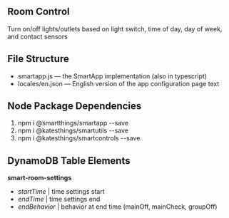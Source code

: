 ## Room Control 

Turn on/off lights/outlets based on light switch, time of day, day of week, and contact sensors

## File Structure

* smartapp.js &mdash; the SmartApp implementation (also in typescript)
* locales/en.json &mdash; English version of the app configuration page text

## Node Package Dependencies
1. npm i @smartthings/smartapp --save
2. npm i @katesthings/smartutils --save
3. npm i @katesthings/smartcontrols --save

## DynamoDB Table Elements
**smart-room-settings**
* _startTime_ | time settings start
* _endTime_ | time settings end
* _endBehavior_ | behavior at end time (mainOff, mainCheck, groupOff)
